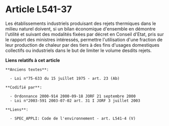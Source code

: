 # Article L541-37

Les établissements industriels produisant des rejets thermiques dans le milieu naturel doivent, si un bilan économique
d'ensemble en démontre l'utilité et suivant des modalités fixées par décret en Conseil d'Etat, pris sur le rapport des
ministres intéressés, permettre l'utilisation d'une fraction de leur production de chaleur par des tiers à des fins d'usages
domestiques collectifs ou industriels dans le but de limiter le volume desdits rejets.

**Liens relatifs à cet article**

	**Anciens textes**:

	  - Loi n°75-633 du 15 juillet 1975 - art. 23 (Ab)

	**Codifié par**:

	  - Ordonnance 2000-914 2000-09-18 JORF 21 septembre 2000
	  - Loi n°2003-591 2003-07-02 art. 31 I JORF 3 juillet 2003

	**Liens**:

	  - SPEC_APPLI: Code de l'environnement - art. L541-4 (V)
